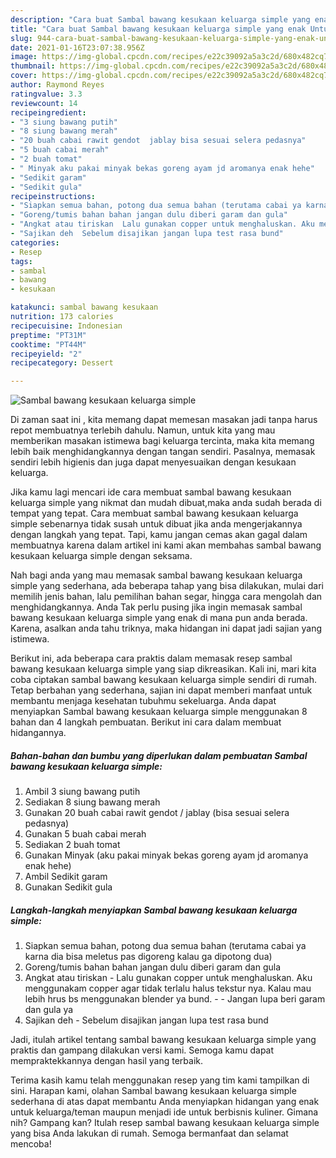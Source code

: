 ```yaml
---
description: "Cara buat Sambal bawang kesukaan keluarga simple yang enak Untuk Jualan"
title: "Cara buat Sambal bawang kesukaan keluarga simple yang enak Untuk Jualan"
slug: 944-cara-buat-sambal-bawang-kesukaan-keluarga-simple-yang-enak-untuk-jualan
date: 2021-01-16T23:07:38.956Z
image: https://img-global.cpcdn.com/recipes/e22c39092a5a3c2d/680x482cq70/sambal-bawang-kesukaan-keluarga-simple-foto-resep-utama.jpg
thumbnail: https://img-global.cpcdn.com/recipes/e22c39092a5a3c2d/680x482cq70/sambal-bawang-kesukaan-keluarga-simple-foto-resep-utama.jpg
cover: https://img-global.cpcdn.com/recipes/e22c39092a5a3c2d/680x482cq70/sambal-bawang-kesukaan-keluarga-simple-foto-resep-utama.jpg
author: Raymond Reyes
ratingvalue: 3.3
reviewcount: 14
recipeingredient:
- "3 siung bawang putih"
- "8 siung bawang merah"
- "20 buah cabai rawit gendot  jablay bisa sesuai selera pedasnya"
- "5 buah cabai merah"
- "2 buah tomat"
- " Minyak aku pakai minyak bekas goreng ayam jd aromanya enak hehe"
- "Sedikit garam"
- "Sedikit gula"
recipeinstructions:
- "Siapkan semua bahan, potong dua semua bahan (terutama cabai ya karna dia bisa meletus pas digoreng kalau ga dipotong dua)"
- "Goreng/tumis bahan bahan jangan dulu diberi garam dan gula"
- "Angkat atau tiriskan  Lalu gunakan copper untuk menghaluskan. Aku menggunakam copper agar tidak terlalu halus tekstur nya. Kalau mau lebih hrus bs menggunakan blender ya bund.   Jangan lupa beri garam dan gula ya"
- "Sajikan deh  Sebelum disajikan jangan lupa test rasa bund"
categories:
- Resep
tags:
- sambal
- bawang
- kesukaan

katakunci: sambal bawang kesukaan 
nutrition: 173 calories
recipecuisine: Indonesian
preptime: "PT31M"
cooktime: "PT44M"
recipeyield: "2"
recipecategory: Dessert

---
```



![Sambal bawang kesukaan keluarga simple](https://img-global.cpcdn.com/recipes/e22c39092a5a3c2d/680x482cq70/sambal-bawang-kesukaan-keluarga-simple-foto-resep-utama.jpg)

Di zaman  saat ini , kita memang dapat memesan masakan jadi tanpa harus repot membuatnya terlebih dahulu. Namun, untuk kita yang mau memberikan masakan istimewa bagi keluarga tercinta, maka kita memang lebih baik menghidangkannya dengan tangan sendiri. Pasalnya, memasak sendiri lebih higienis dan juga dapat menyesuaikan dengan kesukaan keluarga.

Jika kamu lagi mencari ide cara membuat sambal bawang kesukaan keluarga simple yang nikmat dan mudah dibuat,maka anda sudah berada di tempat yang tepat. Cara membuat sambal bawang kesukaan keluarga simple  sebenarnya tidak susah untuk dibuat jika anda mengerjakannya dengan langkah yang tepat. Tapi, kamu jangan cemas akan gagal dalam membuatnya 
karena dalam artikel ini kami akan membahas sambal bawang kesukaan keluarga simple dengan seksama.  



Nah bagi anda yang mau memasak sambal bawang kesukaan keluarga simple yang sederhana, ada beberapa tahap yang bisa dilakukan, mulai dari memilih jenis bahan, lalu pemilihan bahan segar, hingga cara mengolah dan menghidangkannya. Anda Tak perlu pusing jika ingin memasak sambal bawang kesukaan keluarga simple yang enak di mana pun anda berada. Karena, asalkan anda  tahu triknya, maka hidangan ini dapat jadi sajian yang istimewa.

Berikut ini, ada beberapa cara praktis  dalam memasak resep sambal bawang kesukaan keluarga simple yang siap dikreasikan. Kali ini, mari kita coba ciptakan sambal bawang kesukaan keluarga simple sendiri di rumah. Tetap berbahan yang sederhana, sajian ini dapat memberi manfaat untuk membantu menjaga kesehatan tubuhmu sekeluarga. Anda dapat menyiapkan Sambal bawang kesukaan keluarga simple menggunakan 8 bahan dan 4 langkah pembuatan. Berikut ini cara dalam membuat hidangannya.

<!--inarticleads1-->

##### Bahan-bahan dan bumbu yang diperlukan dalam pembuatan Sambal bawang kesukaan keluarga simple:

1. Ambil 3 siung bawang putih
1. Sediakan 8 siung bawang merah
1. Gunakan 20 buah cabai rawit gendot / jablay (bisa sesuai selera pedasnya)
1. Gunakan 5 buah cabai merah
1. Sediakan 2 buah tomat
1. Gunakan  Minyak (aku pakai minyak bekas goreng ayam jd aromanya enak hehe)
1. Ambil Sedikit garam
1. Gunakan Sedikit gula




<!--inarticleads2-->

##### Langkah-langkah menyiapkan Sambal bawang kesukaan keluarga simple:

1. Siapkan semua bahan, potong dua semua bahan (terutama cabai ya karna dia bisa meletus pas digoreng kalau ga dipotong dua)
1. Goreng/tumis bahan bahan jangan dulu diberi garam dan gula
1. Angkat atau tiriskan  - Lalu gunakan copper untuk menghaluskan. Aku menggunakam copper agar tidak terlalu halus tekstur nya. Kalau mau lebih hrus bs menggunakan blender ya bund.  -  - Jangan lupa beri garam dan gula ya
1. Sajikan deh  - Sebelum disajikan jangan lupa test rasa bund




Jadi, itulah artikel tentang  sambal bawang kesukaan keluarga simple  yang praktis dan gampang dilakukan versi kami. Semoga kamu dapat mempraktekkannya dengan hasil yang terbaik. 

Terima kasih kamu telah menggunakan resep yang tim kami tampilkan di sini. Harapan kami, olahan  Sambal bawang kesukaan keluarga simple sederhana di atas dapat membantu Anda menyiapkan hidangan yang enak untuk keluarga/teman maupun menjadi ide untuk berbisnis kuliner. Gimana nih? Gampang kan? Itulah resep sambal bawang kesukaan keluarga simple yang bisa Anda lakukan di rumah. Semoga bermanfaat dan selamat mencoba!

